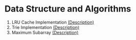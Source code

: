 # Data Structure and Algorithms

1. LRU Cache Implementation [(Description)](https://leetcode.com/problems/lru-cache/description/)
2. Trie Implementation [(Description)](https://leetcode.com/problems/implement-trie-prefix-tree/description/)
3. Maximum Subarray [(Description)](https://leetcode.com/problems/maximum-subarray/description/)


